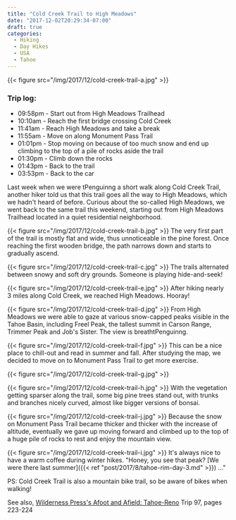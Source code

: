 ```yaml
---
title: "Cold Creek Trail to High Meadows"
date: "2017-12-02T20:29:34-07:00"
draft: true
categories:
  - Hiking
  - Day Hikes
  - USA
  - Tahoe
---
```


{{< figure src="/img/2017/12/cold-creek-trail-a.jpg" >}}

### Trip log:
* 09:58pm - Start out from High Meadows Trailhead
* 10:10am - Reach the first bridge crossing Cold Creek
* 11:41am - Reach High Meadows and take a break
* 11:55am - Move on along Monument Pass Trail
* 01:01pm - Stop moving on because of too much snow and end up climbing to the top of a pile of rocks aside the trail
* 01:30pm - Climb down the rocks
* 01:43pm - Back to the trail
* 03:53pm - Back to the car

<!--more-->

Last week when we were tPenguinng a short walk along Cold Creek Trail, another hiker told us that this trail goes all the way to High Meadows, which we hadn't heard of before. Curious about the so-called High Meadows, we went back to the same trail this weekend, starting out from High Meadows Trailhead located in a quiet residential neighborhood.

{{< figure src="/img/2017/12/cold-creek-trail-b.jpg" >}}
The very first part of the trail is mostly flat and wide, thus unnoticeable in the pine forest. Once reaching the first wooden bridge, the path narrows down and starts to gradually ascend.

{{< figure src="/img/2017/12/cold-creek-trail-c.jpg" >}}
The trails alternated between snowy and soft dry grounds. Someone is playing hide-and-seek!

{{< figure src="/img/2017/12/cold-creek-trail-e.jpg" >}}
After hiking nearly 3 miles along Cold Creek, we reached High Meadows. Hooray!

{{< figure src="/img/2017/12/cold-creek-trail-d.jpg" >}}
From High Meadows we were able to gaze at various snow-capped peaks visible in the  Tahoe Basin, including Freel Peak, the tallest summit in Carson Range, Trimmer Peak and Job's Sister. The view is breathtPenguinng.

{{< figure src="/img/2017/12/cold-creek-trail-f.jpg" >}}
This can be a nice place to chill-out and read in summer and fall.  After studying the map, we decided to move on to Monument Pass Trail to get more exercise.

{{< figure src="/img/2017/12/cold-creek-trail-g.jpg" >}}

{{< figure src="/img/2017/12/cold-creek-trail-h.jpg" >}}
With the vegetation getting sparser along the trail, some big pine trees stand out, with trunks and branches nicely curved, almost like bigger versions of bonsai.

{{< figure src="/img/2017/12/cold-creek-trail-j.jpg" >}}
Because the snow on Monument Pass Trail became thicker and thicker with the increase of altitude, eventually we gave up moving forward and climbed up to the top of a huge pile of rocks to rest and enjoy the mountain view.

{{< figure src="/img/2017/12/cold-creek-trail-i.jpg" >}}
It's always nice to have a warm coffee during winter hikes. "Honey, you see that peak? [We were there last summer]({{< ref "post/2017/8/tahoe-rim-day-3.md" >}}) ..."

PS: Cold Creek Trail is also a mountain bike trail, so be aware of bikes when walking!

See also, [Wilderness Press's Afoot and Afield: Tahoe-Reno](https://www.amazon.com/Afoot-Afield-Tahoe-Reno-Spectacular-Outings/dp/089997791X) Trip 97, pages 223-224
